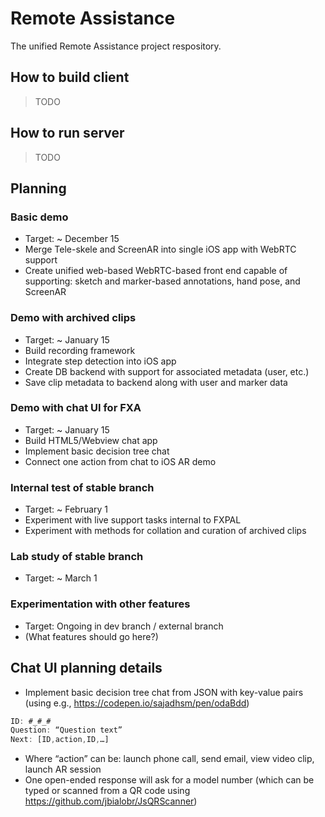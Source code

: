 Remote Assistance
=================

The unified Remote Assistance project respository.


How to build client
-------------------

> TODO

How to run server
-----------------

> TODO

Planning
-----------------

### Basic demo
* Target: ~ December 15
* Merge Tele-skele and ScreenAR into single iOS app with WebRTC support
* Create unified web-based WebRTC-based front end capable of supporting: sketch and marker-based annotations, hand pose, and ScreenAR

### Demo with archived clips
* Target: ~ January 15
* Build recording framework
* Integrate step detection into iOS app
* Create DB backend with support for associated metadata (user, etc.)
* Save clip metadata to backend along with user and marker data

### Demo with chat UI for FXA
* Target: ~ January 15
* Build HTML5/Webview chat app
* Implement basic decision tree chat
* Connect one action from chat to iOS AR demo

### Internal test of stable branch
* Target: ~ February 1
* Experiment with live support tasks internal to FXPAL
* Experiment with methods for collation and curation of archived clips

### Lab study of stable branch
* Target: ~ March 1

### Experimentation with other features
* Target: Ongoing in dev branch / external branch
* (What features should go here?)

Chat UI planning details
-----------------
* Implement basic decision tree chat from JSON with key-value pairs (using e.g., https://codepen.io/sajadhsm/pen/odaBdd)
```javascript
ID: #_#_#
Question: “Question text”
Next: [ID,action,ID,…]
```
* Where “action” can be: launch phone call, send email, view video clip, launch AR session
* One open-ended response will ask for a model number (which can be typed or scanned from a QR code using https://github.com/jbialobr/JsQRScanner)



